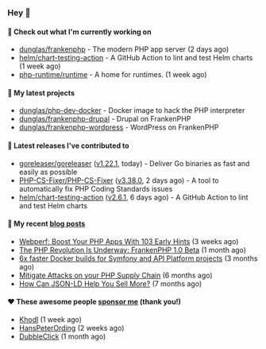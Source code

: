 ### Hey 👋

#### 👷 Check out what I'm currently working on

- [dunglas/frankenphp](https://github.com/dunglas/frankenphp) - The modern PHP app server (2 days ago)
- [helm/chart-testing-action](https://github.com/helm/chart-testing-action) - A GitHub Action to lint and test Helm charts (1 week ago)
- [php-runtime/runtime](https://github.com/php-runtime/runtime) - A home for runtimes.  (1 week ago)

#### 🌱 My latest projects

- [dunglas/php-dev-docker](https://github.com/dunglas/php-dev-docker) - Docker image to hack the PHP interpreter
- [dunglas/frankenphp-drupal](https://github.com/dunglas/frankenphp-drupal) - Drupal on FrankenPHP
- [dunglas/frankenphp-wordpress](https://github.com/dunglas/frankenphp-wordpress) - WordPress on FrankenPHP

#### 🔭 Latest releases I've contributed to

- [goreleaser/goreleaser](https://github.com/goreleaser/goreleaser) ([v1.22.1](https://github.com/goreleaser/goreleaser/releases/tag/v1.22.1), today) - Deliver Go binaries as fast and easily as possible
- [PHP-CS-Fixer/PHP-CS-Fixer](https://github.com/PHP-CS-Fixer/PHP-CS-Fixer) ([v3.38.0](https://github.com/PHP-CS-Fixer/PHP-CS-Fixer/releases/tag/v3.38.0), 2 days ago) - A tool to automatically fix PHP Coding Standards issues
- [helm/chart-testing-action](https://github.com/helm/chart-testing-action) ([v2.6.1](https://github.com/helm/chart-testing-action/releases/tag/v2.6.1), 6 days ago) - A GitHub Action to lint and test Helm charts

#### 📜 My recent [blog posts](https://dunglas.fr)

- [Webperf: Boost Your PHP Apps With 103 Early Hints](https://dunglas.dev/2023/10/webperf-boost-your-php-apps-with-103-early-hints/) (3 weeks ago)
- [The PHP Revolution Is Underway: FrankenPHP 1.0 Beta](https://dunglas.dev/2023/09/the-php-revolution-is-underway-frankenphp-1-0-beta/) (1 month ago)
- [6x faster Docker builds for Symfony and API Platform projects](https://dunglas.dev/2023/08/6x-faster-docker-builds-for-symfony-and-api-platform-projects/) (3 months ago)
- [Mitigate Attacks on your PHP Supply Chain](https://dunglas.dev/2023/05/mitigate-attacks-on-your-php-supply-chain/) (6 months ago)
- [How Can JSON-LD Help You Sell More?](https://dunglas.dev/2023/04/how-can-json-ld-help-you-sell-more/) (7 months ago)

#### ❤️ These awesome people [sponsor me](https://github.com/sponsors/dunglas) (thank you!)

- [Khodl](https://github.com/Khodl) (1 week ago)
- [HansPeterOrding](https://github.com/HansPeterOrding) (2 weeks ago)
- [DubbleClick](https://github.com/DubbleClick) (1 month ago)
